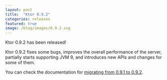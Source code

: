 ```yaml
---
layout: post
title:  "Ktor 0.9.2"
categories: releases
featured: true
image: /blog/images/0.9.2.svg
---
```


Ktor 0.9.2 has been released!

Ktor 0.9.2 fixes some bugs, improves the overall performance of the server,
partially starts supporting JVM 9, and introduces new APIs and changes for some of them.

You can check the documentation for [migrating from 0.9.1 to 0.9.2](/quickstart/migration/0.9.2.html).
 